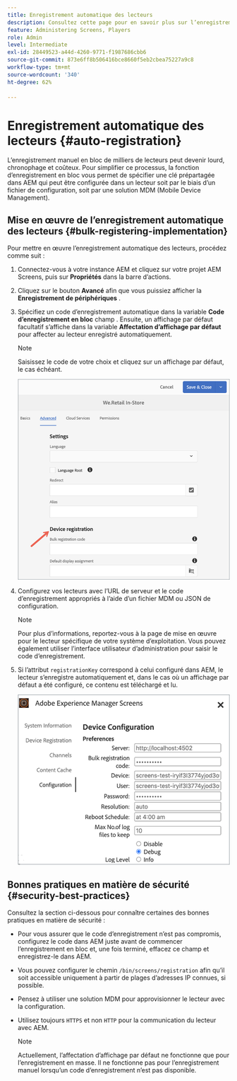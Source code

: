 ```yaml
---
title: Enregistrement automatique des lecteurs
description: Consultez cette page pour en savoir plus sur l’enregistrement automatique des lecteurs avec AMS/On-Prem Screens.
feature: Administering Screens, Players
role: Admin
level: Intermediate
exl-id: 28449523-a44d-4260-9771-f1987686cbb6
source-git-commit: 873e6ff8b506416bce8660f5eb2cbea75227a9c8
workflow-type: tm+mt
source-wordcount: '340'
ht-degree: 62%

---
```


# Enregistrement automatique des lecteurs {#auto-registration}

L’enregistrement manuel en bloc de milliers de lecteurs peut devenir lourd, chronophage et coûteux. Pour simplifier ce processus, la fonction d’enregistrement en bloc vous permet de spécifier une clé prépartagée dans AEM qui peut être configurée dans un lecteur soit par le biais d’un fichier de configuration, soit par une solution MDM (Mobile Device Management).

## Mise en œuvre de l’enregistrement automatique des lecteurs {#bulk-registering-implementation}

Pour mettre en œuvre l’enregistrement automatique des lecteurs, procédez comme suit :

1. Connectez-vous à votre instance AEM et cliquez sur votre projet AEM Screens, puis sur **Propriétés** dans la barre d’actions.
1. Cliquez sur le bouton **Avancé** afin que vous puissiez afficher la **Enregistrement de périphériques** .

1. Spécifiez un code d’enregistrement automatique dans la variable **Code d’enregistrement en bloc** champ . Ensuite, un affichage par défaut facultatif s’affiche dans la variable **Affectation d’affichage par défaut** pour affecter au lecteur enregistré automatiquement.

   >[!NOTE]
   >Saisissez le code de votre choix et cliquez sur un affichage par défaut, le cas échéant.

   ![image](/help/user-guide/assets/auto-registration/auto-register1.png)
1. Configurez vos lecteurs avec l’URL de serveur et le code d’enregistrement appropriés à l’aide d’un fichier MDM ou JSON de configuration.

   >[!NOTE]
   >Pour plus d’informations, reportez-vous à la page de mise en œuvre pour le lecteur spécifique de votre système d’exploitation. Vous pouvez également utiliser l’interface utilisateur d’administration pour saisir le code d’enregistrement.

1. Si l’attribut `registrationKey` correspond à celui configuré dans AEM, le lecteur s’enregistre automatiquement et, dans le cas où un affichage par défaut a été configuré, ce contenu est téléchargé et lu.

   ![image](/help/user-guide/assets/auto-registration/auto-register2.png)

## Bonnes pratiques en matière de sécurité {#security-best-practices}

Consultez la section ci-dessous pour connaître certaines des bonnes pratiques en matière de sécurité :

* Pour vous assurer que le code d’enregistrement n’est pas compromis, configurez le code dans AEM juste avant de commencer l’enregistrement en bloc et, une fois terminé, effacez ce champ et enregistrez-le dans AEM.

* Vous pouvez configurer le chemin `/bin/screens/registration` afin qu’il soit accessible uniquement à partir de plages d’adresses IP connues, si possible.

* Pensez à utiliser une solution MDM pour approvisionner le lecteur avec la configuration.

* Utilisez toujours `HTTPS` et non `HTTP` pour la communication du lecteur avec AEM.

  >[!NOTE]
  >Actuellement, l’affectation d’affichage par défaut ne fonctionne que pour l’enregistrement en masse. Il ne fonctionne pas pour l’enregistrement manuel lorsqu’un code d’enregistrement n’est pas disponible.
